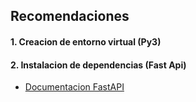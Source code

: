 ## Recomendaciones


####  1. Creacion de entorno virtual (Py3)

####  2. Instalacion de dependencias (Fast Api)

- [Documentacion FastAPI]([https://www.github.com/octokatherine](https://fastapi.tiangolo.com/virtual-environments/#create-a-virtual-environment))


